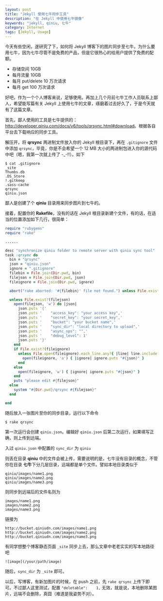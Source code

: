 ```yaml
---
layout: post
title: "Jekyll 使用七牛同步工具"
description: "在 Jekyll 中使用七牛镜像"
keywords: "jekyll, qiniu, 七牛"
category: Internet
tags: [Jekyll, Usage]
---
```


今天有些空闲，遂研究了下，如何将 Jekyll 博客下的图片同步至七牛。为什么要用七牛，因为七牛尽管不是免费的产品，但是它很热心的给用户提供了免费的配额。

- 存储空间 10GB
- 每月流量 10GB
- 每月 put/delete 10 万次请求
- 每月 get 100 万次请求

<!-- more -->
好吧，作为一个个人博客来说，足够使用。再加上几个月前七牛工作人员联系上鄙人，希望能写篇有关 Jekyll 上使用七牛的文章，琢磨着过去好久了，于是今天就有了这篇文章。

首先，鄙人使用的工具是七牛提供的：<http://developer.qiniu.com/docs/v6/tools/qrsync.html#download>。根据各自平台去下载响应的同步工具。

解压开，将 **qrsync** 两进制文件放入你的 Jekyll 根目录下，再在 `.gitignore` 文件中添加 `qrsync`，毕竟，你是不会希望一个 12 MB 大小的两进制包进入你的源代码中吧（嗯，我第一次就上传了 -_-!!）。如下

```console
$ cat .gitignore
_site
Thumbs.db
.DS_Store
!.gitkeep
.sass-cache
qrsync
qiniu.json
```

鄙人是创建了个 **qiniu** 目录用来同步图片到七牛的。

接着，配置你的 **Rakefile**，没有的话在 Jekyll 根目录新建个文件，有的话，在适当的位置添加如下几行，很简单：

```ruby
require "rubygems"
require "rake"

......

desc "synchronize qiniu folder to remote server with qiniu sync tool"
task :qrsync do
  bin = "qrsync"
  json = "qiniu.json"
  ignore = ".gitignore"
  filebin = File.join(Dir.pwd, bin)
  filejson = File.join(Dir.pwd, json)
  fileignore = File.join(Dir.pwd, ignore)

  abort("rake aborted: '#{filebin}' file not found.") unless File.exist?(filebin)

  unless File.exist?(filejson)
    open(filejson, 'w') do |json|
      json.puts '{'
      json.puts '    "access_key": "your access key",'
      json.puts '    "secret_key": "your secret_key",'
      json.puts '    "bucket": "your bucket name",'
      json.puts '    "sync_dir": "local directory to upload",'
      json.puts '    "async_ops": "",'
      json.puts '    "debug_level": 1'
      json.puts '}'
    end
    if File.exist?(fileignore)
      unless File.open(fileignore).each_line.any?{ |line| line.include?(json) }
        open(fileignore, 'a') { |ignore| ignore.puts "#{json}" }
      end
    else
      open(fileignore, 'w') { |ignore| ignore.puts "#{json}" }
    end
    puts "please edit #{filejson}"
  else
    system "#{Dir.pwd}/qrsync #{filejson}"
  end

end
```

随后放入一张图片至你的同步目录，运行以下命令

    $ rake qrsync

第一次运行会创建 `qiniu.json`。编辑好 `qiniu.json` 后第二次运行，如果填写正确，则上传到远端。

入过 `qiniu.json` 中配置的 `sync_dir` 为 `qiniu`

则丢在目录 **qiniu** 中的文件会被上传，需要说明的是，七牛没有目录的概念，不管你在目录 **七牛**下分几层目录，远端都是单个文件。譬如本地目录类似于

    qiniu/images/name1.png
    qiniu/images/name2.png
    qiniu/images/name3.png

则同步到远端后的文件名则为

    images/name1.png
    images/name2.png
    images/name3.png

链接为

    http://bucket.qiniudn.com/images/name1.png
    http://bucket.qiniudn.com/images/name2.png
    http://bucket.qiniudn.com/images/name3.png

有同学想整个博客静态页面 `_site` 同步上去，那么文章中老老实实的写本地路径吧

    ![image](/your/path/image)

随后，`sync_dir` 为 `_site` 即可。

以后，写博客，有新加图片的时候，在 push 之前，先 `rake qrsync` 上传下即可。不过鄙人这里测试，配置 `"deletable":    1,` 无效，就是说，本地删除某图片，远端不会删除，真囧（难道是我姿势不对）。

